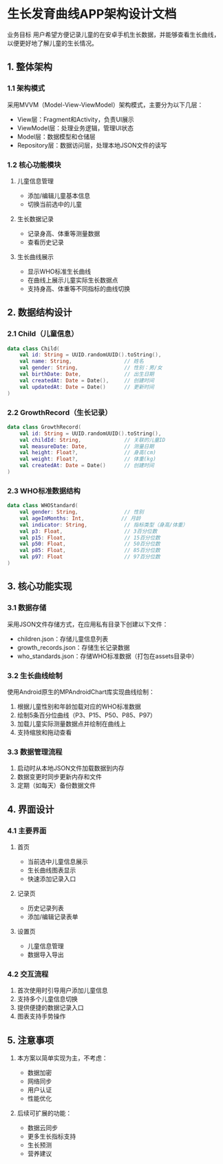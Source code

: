 # 生长发育曲线APP架构设计文档

业务目标
用户希望方便记录儿童的在安卓手机生长数据，并能够查看生长曲线，以便更好地了解儿童的生长情况。

## 1. 整体架构

### 1.1 架构模式
采用MVVM（Model-View-ViewModel）架构模式，主要分为以下几层：
- View层：Fragment和Activity，负责UI展示
- ViewModel层：处理业务逻辑，管理UI状态
- Model层：数据模型和仓储层
- Repository层：数据访问层，处理本地JSON文件的读写

### 1.2 核心功能模块
1. 儿童信息管理
   - 添加/编辑儿童基本信息
   - 切换当前选中的儿童

2. 生长数据记录
   - 记录身高、体重等测量数据
   - 查看历史记录

3. 生长曲线展示
   - 显示WHO标准生长曲线
   - 在曲线上展示儿童实际生长数据点
   - 支持身高、体重等不同指标的曲线切换

## 2. 数据结构设计

### 2.1 Child（儿童信息）
```kotlin
data class Child(
    val id: String = UUID.randomUUID().toString(),
    val name: String,                 // 姓名
    val gender: String,               // 性别：男/女
    val birthDate: Date,              // 出生日期
    val createdAt: Date = Date(),     // 创建时间
    val updatedAt: Date = Date()      // 更新时间
)
```

### 2.2 GrowthRecord（生长记录）
```kotlin
data class GrowthRecord(
    val id: String = UUID.randomUUID().toString(),
    val childId: String,              // 关联的儿童ID
    val measureDate: Date,            // 测量日期
    val height: Float?,               // 身高(cm)
    val weight: Float?,               // 体重(kg)
    val createdAt: Date = Date()      // 创建时间
)
```

### 2.3 WHO标准数据结构
```kotlin
data class WHOStandard(
    val gender: String,               // 性别
    val ageInMonths: Int,            // 月龄
    val indicator: String,            // 指标类型（身高/体重）
    val p3: Float,                    // 3百分位数
    val p15: Float,                   // 15百分位数
    val p50: Float,                   // 50百分位数
    val p85: Float,                   // 85百分位数
    val p97: Float                    // 97百分位数
)
```

## 3. 核心功能实现

### 3.1 数据存储
采用JSON文件存储方式，在应用私有目录下创建以下文件：
- children.json：存储儿童信息列表
- growth_records.json：存储生长记录数据
- who_standards.json：存储WHO标准数据（打包在assets目录中）

### 3.2 生长曲线绘制
使用Android原生的MPAndroidChart库实现曲线绘制：
1. 根据儿童性别和年龄加载对应的WHO标准数据
2. 绘制5条百分位曲线（P3、P15、P50、P85、P97）
3. 加载儿童实际测量数据点并绘制在曲线上
4. 支持缩放和拖动查看

### 3.3 数据管理流程
1. 启动时从本地JSON文件加载数据到内存
2. 数据变更时同步更新内存和文件
3. 定期（如每天）备份数据文件

## 4. 界面设计

### 4.1 主要界面
1. 首页
   - 当前选中儿童信息展示
   - 生长曲线图表显示
   - 快速添加记录入口

2. 记录页
   - 历史记录列表
   - 添加/编辑记录表单

3. 设置页
   - 儿童信息管理
   - 数据导入导出

### 4.2 交互流程
1. 首次使用时引导用户添加儿童信息
2. 支持多个儿童信息切换
3. 提供便捷的数据记录入口
4. 图表支持手势操作

## 5. 注意事项

1. 本方案以简单实现为主，不考虑：
   - 数据加密
   - 网络同步
   - 用户认证
   - 性能优化

2. 后续可扩展的功能：
   - 数据云同步
   - 更多生长指标支持
   - 生长预测
   - 营养建议